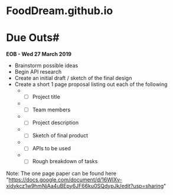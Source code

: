 # FoodDream.github.io

# Due Outs#
<strong>EOB - Wed 27 March 2019</strong>
<br> 
* Brainstorm possible ideas
* Begin API research
* Create an initial draft / sketch of the final design
* Create a short 1 page proposal listing out each of the following
     * - [ ] Project title
     * - [ ] Team members
     * - [ ] Project description
     * - [ ] Sketch of final product
     * - [ ] APIs to be used
     * - [ ] Rough breakdown of tasks

Note: The one page paper can be found here "https://docs.google.com/document/d/16WlXv-xidykcz1w9hmNjAa4uBEpy6JF66ku0SQdypJk/edit?usp=sharing"
</p>
